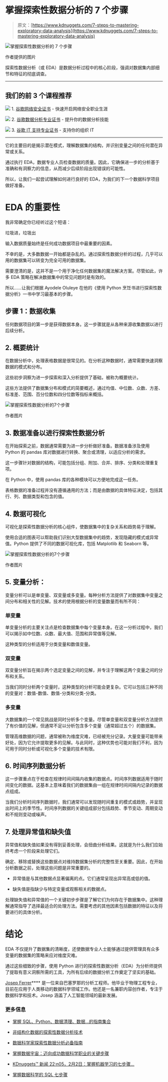 # 掌握探索性数据分析的 7 个步骤

> 原文：[https://www.kdnuggets.com/7-steps-to-mastering-exploratory-data-analysis](https://www.kdnuggets.com/7-steps-to-mastering-exploratory-data-analysis)

![掌握探索性数据分析的 7 个步骤](../Images/f9a4492b00d35acbae18f3f02c67dafb.png)

作者提供的图片

探索性数据分析（或 EDA）是数据分析过程中的核心阶段，强调对数据集内部细节和特征的彻底调查。

* * *

## 我们的前 3 个课程推荐

![](../Images/0244c01ba9267c002ef39d4907e0b8fb.png) 1\. [谷歌网络安全证书](https://www.kdnuggets.com/google-cybersecurity) - 快速开启网络安全职业生涯

![](../Images/e225c49c3c91745821c8c0368bf04711.png) 2\. [谷歌数据分析专业证书](https://www.kdnuggets.com/google-data-analytics) - 提升你的数据分析技能

![](../Images/0244c01ba9267c002ef39d4907e0b8fb.png) 3\. [谷歌 IT 支持专业证书](https://www.kdnuggets.com/google-itsupport) - 支持你的组织 IT

* * *

它的主要目的是揭示潜在模式，理解数据集的结构，并识别变量之间的任何潜在异常或关系。

通过执行 EDA，数据专业人员检查数据的质量。因此，它确保进一步的分析基于准确和有洞察力的信息，从而减少后续阶段出现错误的可能性。

所以，让我们一起尝试理解如何进行良好的 EDA，为我们的下一个数据科学项目做好准备。

# EDA 的重要性

我非常确定你已经听过这个短语：

垃圾进，垃圾出

输入数据质量始终是任何成功数据项目中最重要的因素。

不幸的是，大多数数据一开始都是杂乱的。通过探索性数据分析的过程，几乎可以用的数据集可以转变为完全可用的数据集。

需要澄清的是，这并不是一个用于净化任何数据集的魔法解决方案。尽管如此，许多 EDA 策略在解决数据集中的常见问题时是有效的。

所以……让我们根据 Ayodele Oluleye 在他的《使用 Python 烹饪书进行探索性数据分析》一书中学习最基本的步骤。

## 步骤 1：数据收集

任何数据项目的第一步是获得数据本身。这一步骤就是从各种来源收集数据以进行后续分析。

## 2\. 概要统计

在数据分析中，处理表格数据是很常见的。在分析这种数据时，通常需要快速洞察数据的模式和分布。

这些初步洞察为进一步探索和深入分析提供了基础，被称为概要统计。

这些方法提供了数据集分布和模式的简要概述，通过均值、中位数、众数、方差、标准差、范围、百分位数和四分位数等指标来概括。

![掌握探索性数据分析的7个步骤](../Images/e54d8f1dac0260193b498db6790e7f3c.png)

作者图片

## 3\. 数据准备以进行探索性数据分析

在开始探索之前，数据通常需要为进一步分析做好准备。数据准备涉及使用 Python 的 pandas 库对数据进行转换、聚合或清理，以适应分析的需求。

这一步骤针对数据的结构，可能包括分组、附加、合并、排序、分类和处理重复项。

在 Python 中，使用 pandas 库的各种模块可以方便地完成这一任务。

表格数据的准备过程并没有遵循通用的方法；而是由数据的具体特征决定，包括其行、列、数据类型和包含的值。

## 4\. 数据可视化

可视化是探索性数据分析的核心组件，使数据集中的复杂关系和趋势易于理解。

使用合适的图表可以帮助我们识别大型数据集中的趋势，发现隐藏的模式或异常值。Python 提供了不同的数据可视化库，包括 Matplotlib 和 Seaborn 等。

![掌握探索性数据分析的7个步骤](../Images/b8ab4adc4d299b8786d0386f162046e9.png)

作者图片

## 5\. 变量分析：

变量分析可以是单变量、双变量或多变量。每种分析方法提供了对数据集中变量之间分布和相关性的见解。技术的使用根据分析的变量数量而有所不同：

### 单变量

单变量分析的主要关注点是检查数据集中每个变量本身。在这一分析过程中，我们可以揭示如中位数、众数、最大值、范围和异常值等见解。

这种类型的分析适用于分类变量和数值变量。

### 双变量

双变量分析旨在揭示两个选定变量之间的见解，并专注于理解这两个变量之间的分布和关系。

当我们同时分析两个变量时，这种类型的分析可能会更复杂。它可以包括三种不同的变量对：数值-数值、数值-分类和分类-分类。

### 多变量

大数据集的一个常见挑战是同时分析多个变量。尽管单变量和双变量分析方法提供了有价值的见解，但通常不足以分析包含多个变量（通常超过五个）的数据集。

管理高维数据的问题，通常被称为维度灾难，已经被充分记录。大量变量可能带来好处，因为它允许提取更多的见解。与此同时，这种优势也可能对我们不利，因为可用于同时分析或可视化多个变量的技术有限。

## 6\. 时间序列数据分析

这一步骤重点在于检查在规律时间间隔内收集的数据点。时间序列数据适用于随时间变化的数据。这基本上意味着我们的数据集由一组在规律时间间隔内记录的数据点组成。

当我们分析时间序列数据时，我们通常可以发现随时间重复的模式或趋势，并呈现出时间上的季节性。时间序列数据的关键组成部分包括趋势、季节变动、周期变动和不规则变动或噪声。

## 7. 处理异常值和缺失值

异常值和缺失值如果没有得到妥善处理，会扭曲分析结果。这就是为什么我们应始终考虑一个阶段来处理它们。

确定、移除或替换这些数据点对维持数据集分析的完整性至关重要。因此，在开始分析数据之前，处理这些问题是非常重要的。

+   异常值是与其他数据点显著偏离的点。它们通常呈现出异常高或低的值。

+   缺失值是指缺少与特定变量或观察相关的数据点。

处理缺失值和异常值的一个关键初步步骤是了解它们为何存在于数据集中。这种理解通常指导了选择最适合的处理方法。需要考虑的其他因素包括数据的特征以及将要进行的具体分析。

# 结论

EDA 不仅提升了数据集的清晰度，还使数据专业人士能够通过提供管理具有众多变量的数据集的策略来应对维度灾难。

通过这些细致的步骤，使用 Python 进行的探索性数据分析（EDA）为分析师提供了提取有意义洞察所需的工具，为所有后续的数据分析工作奠定了坚实的基础。

**[](https://www.linkedin.com/in/josep-ferrer-sanchez/)**[Josep Ferrer](https://www.linkedin.com/in/josep-ferrer-sanchez)**** 是一位来自巴塞罗那的分析工程师。他毕业于物理工程专业，目前在应用于人类移动的数据科学领域工作。他还是一名兼职内容创作者，专注于数据科学和技术。Josep 涵盖了人工智能领域的最新发展。

### 更多信息

+   [掌握 SQL、Python、数据清理、数据…的指南集合](https://www.kdnuggets.com/collection-of-guides-on-mastering-sql-python-data-cleaning-data-wrangling-and-exploratory-data-analysis)

+   [非结构化数据的探索性数据分析技术](https://www.kdnuggets.com/2023/05/exploratory-data-analysis-techniques-unstructured-data.html)

+   [数据科学家探索性数据分析必备指南](https://www.kdnuggets.com/2023/06/data-scientist-essential-guide-exploratory-data-analysis.html)

+   [掌握数据宇宙：迈向成功数据科学职业的关键步骤](https://www.kdnuggets.com/mastering-the-data-universe-key-steps-to-a-thriving-data-science-career)

+   [KDnuggets™ 新闻 22:n05，2月2日：掌握机器学习的七步骤…](https://www.kdnuggets.com/2022/n05.html)

+   [掌握数据科学的 SQL 七步骤](https://www.kdnuggets.com/2022/04/7-steps-mastering-sql-data-science.html)
